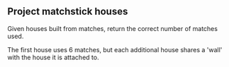 ## Project matchstick houses

<p> Given houses built from matches, return the correct number of matches used.</p>
<p> The first house uses 6 matches, but each additional house shares a 'wall' with the house it is attached to.</p>